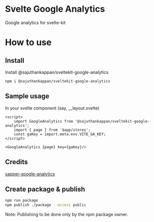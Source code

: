 # Svelte Google Analytics

Google analytics for svelte-kit

# How to use

## Install
Install @sajuthankappan/sveltekit-google-analytics
```
npm i @sajuthankappan/sveltekit-google-analytics
```

## Sample usage

In your svelte component (say, __layout.svelte)
```
<script>
    import GoogleAnalytics from '@sajuthankappan/sveltekit-google-analytics';
    import { page } from '$app/stores';
    const gaKey = import.meta.env.VITE_GA_KEY;
</script>

<GoogleAnalytics {page} key={gaKey}/>
```

## Credits

[sapper-google-analytics](https://www.npmjs.com/package/sapper-google-analytics)

## Create package & publish

```bash
npm run package
npm publish ./package --access public
```

Note: Publishing to be done only by the npm package owner.
